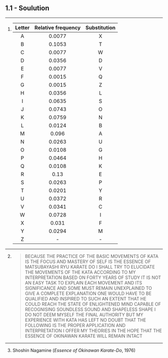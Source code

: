 ## 1.1 - Soulution

---

1.  | Letter | Relative frequency | Substitution |
    | :----: | :----------------: | :----------: |
    |   A    |       0.0077       |      X       |
    |   B    |       0.1053       |      T       |
    |   C    |       0.0077       |      W       |
    |   D    |       0.0356       |      D       |
    |   E    |       0.0077       |      V       |
    |   F    |       0.0015       |      Q       |
    |   G    |       0.0015       |      Z       |
    |   H    |       0.0356       |      L       |
    |   I    |       0.0635       |      S       |
    |   J    |       0.0743       |      O       |
    |   K    |       0.0759       |      N       |
    |   L    |       0.0124       |      B       |
    |   M    |       0.096        |      A       |
    |   N    |       0.0263       |      U       |
    |   O    |       0.0108       |      G       |
    |   P    |       0.0464       |      H       |
    |   Q    |       0.0108       |      K       |
    |   R    |        0.13        |      E       |
    |   S    |       0.0263       |      P       |
    |   T    |       0.0201       |      Y       |
    |   U    |       0.0372       |      R       |
    |   V    |       0.0341       |      C       |
    |   W    |       0.0728       |      I       |
    |   X    |       0.031        |      F       |
    |   Y    |       0.0294       |      M       |
    |   Z    |         -          |      -       |

---

2. > BECAUSE THE PRACTICE OF THE BASIC MOVEMENTS OF KATA IS THE FOCUS AND MASTERY OF SELF IS THE ESSENCE OF MATSUBAYASHI RYU KARATE DO I SHALL TRY TO ELUCIDATE THE MOVEMENTS OF THE KATA ACCORDING TO MY INTERPRETATION BASED ON FORTY YEARS OF STUDY IT IS NOT AN EASY TASK TO EXPLAIN EACH MOVEMENT AND ITS SIGNIFICANCE AND SOME MUST REMAIN UNEXPLAINED TO GIVE A COMPLETE EXPLANATION ONE WOULD HAVE TO BE QUALIFIED AND INSPIRED TO SUCH AN EXTENT THAT HE COULD REACH THE STATE OF ENLIGHTENED MIND CAPABLE OF RECOGNISING SOUNDLESS SOUND AND SHAPELESS SHAPE I DO NOT DEEM MYSELF THE FINAL AUTHORITY BUT MY EXPERIENCE WITH KATA HAS LEFT NO DOUBT THAT THE FOLLOWING IS THE PROPER APPLICATION AND INTERPRETATION I OFFER MY THEORIES IN THE HOPE THAT THE ESSENCE OF OKINAWAN KARATE WILL REMAIN INTACT

---

3. Shoshin Nagamine (_Essence of Okinawan Karate-Do_, 1976)
